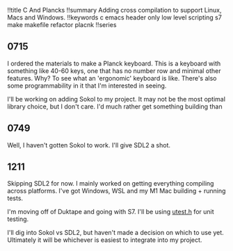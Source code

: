 !!title C And Plancks
!!summary Adding cross compilation to support Linux, Macs and Windows.
!!keywords c emacs header only low level scripting s7 make makefile refactor placnk
!!series 

## 0715

I ordered the materials to make a Planck keyboard. This is a keyboard with something like 40-60 keys, one that has no number row and minimal other features. Why? To see what an 'ergonomic' keyboard is like. There's also some programmability in it that I'm interested in seeing. 

I'll be working on adding Sokol to my project. It may not be the most optimal library choice, but I don't care. I'd much rather get something building than 

## 0749

Well, I haven't gotten Sokol to work. I'll give SDL2 a shot.

## 1211

Skipping SDL2 for now. I mainly worked on getting everything compiling across platforms. I've got Windows, WSL and my M1 Mac building + running tests. 

I'm moving off of Duktape and going with S7. I'll be using [utest.h](https://github.com/sheredom/utest.h) for unit testing. 

I'll dig into Sokol vs SDL2, but haven't made a decision on which to use yet. Ultimately it will be whichever is easiest to integrate into my project.

